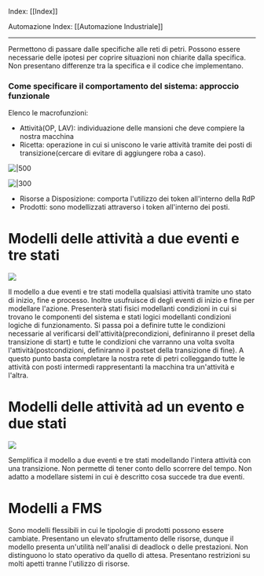 Index: [[Index]]

Automazione Index: [[Automazione Industriale]]

---
Permettono di passare dalle specifiche alle reti di petri.
Possono essere necessarie delle ipotesi per coprire situazioni non chiarite dalla specifica. Non presentano differenze tra la specifica e il codice che implementano.
### Come specificare il comportamento del sistema: approccio funzionale
Elenco le macrofunzioni:
- Attività(OP, LAV): individuazione delle mansioni che deve compiere la nostra macchina 
- Ricetta: operazione in cui si uniscono le varie attività tramite dei posti di transizione(cercare di evitare di aggiungere roba a caso).

![|500](https://i.imgur.com/y3SSrJV.png)

![|300](https://i.imgur.com/vtIeDD0.png)


- Risorse a Disposizione: comporta l'utilizzo dei token all'interno della RdP 
- Prodotti: sono modellizzati attraverso i token all'interno dei posti. 

# Modelli delle attività a due eventi e tre stati

![](https://i.imgur.com/532XARe.png)

Il modello a due eventi e tre stati modella qualsiasi attività tramite uno stato di inizio, fine e processo. Inoltre usufruisce di degli eventi di inizio e fine per modellare l'azione.
Presenterà stati fisici modellanti condizioni in cui si trovano le componenti del sistema e stati logici modellanti condizioni logiche di funzionamento.
Si passa poi a definire tutte le condizioni necessarie al verificarsi dell'attività(precondizioni, definiranno il preset della transizione di start) e tutte le condizioni che varranno una volta svolta l'attività(postcondizioni, definiranno il postset della transizione di fine).
A questo punto basta completare la nostra rete di petri colleggando tutte le attività con posti intermedi rappresentanti la macchina tra un'attività e l'altra.

# Modelli delle attività ad un evento e due stati

![](https://i.imgur.com/oTNiMJU.png)

Semplifica il modello a due eventi e tre stati modellando l'intera attività con una transizione. Non permette di tener conto dello scorrere del tempo. Non adatto a modellare sistemi in cui è descritto cosa succede tra due eventi.

# Modelli a FMS
Sono modelli flessibili in cui le tipologie di prodotti possono essere cambiate. Presentano un elevato sfruttamento delle risorse, dunque il modello presenta un'utilità nell'analisi di deadlock o delle prestazioni. Non distinguono lo stato operativo da quello di attesa.
Presentano restrizioni su molti apetti tranne l'utilizzo di risorse.

